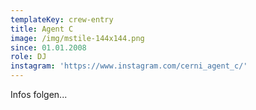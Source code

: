 ```yaml
---
templateKey: crew-entry
title: Agent C
image: /img/mstile-144x144.png
since: 01.01.2008
role: DJ
instagram: 'https://www.instagram.com/cerni_agent_c/'
---
```

Infos folgen...
